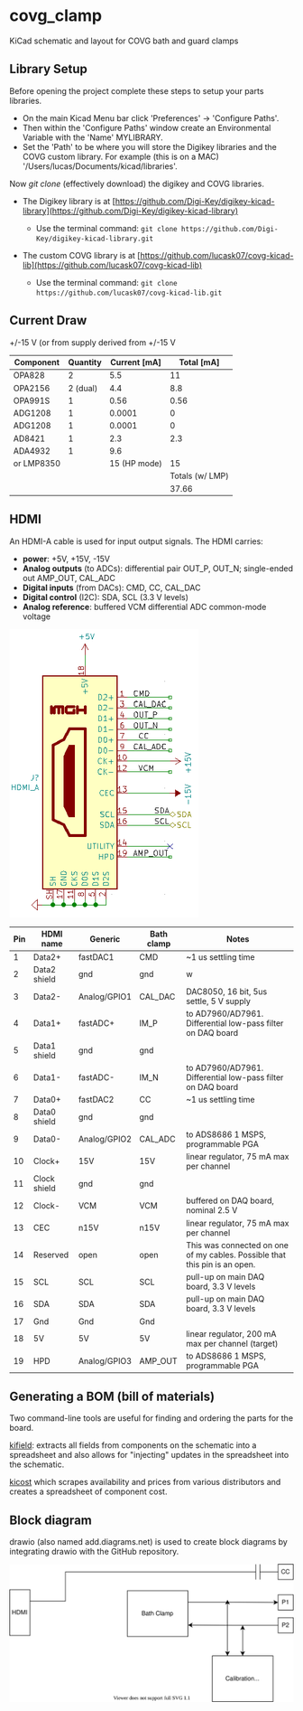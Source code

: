 # covg_clamp
KiCad schematic and layout for COVG bath and guard clamps


## Library Setup 
Before opening the project complete these steps to setup your parts libraries. 

* On the main Kicad Menu bar click 'Preferences' -> 'Configure Paths'. 
* Then within the 'Configure Paths' window create an Environmental Variable with the 'Name' MYLIBRARY.
* Set the 'Path' to be where you will store the Digikey libraries and the COVG custom library. For example (this is on a MAC) '/Users/lucas/Documents/kicad/libraries'.

Now *git clone* (effectively download) the digikey and COVG libraries. 

* The Digikey library is at [https://github.com/Digi-Key/digikey-kicad-library](https://github.com/Digi-Key/digikey-kicad-library)
	* Use the terminal command: `git clone https://github.com/Digi-Key/digikey-kicad-library.git ` 

* The custom COVG library is at [https://github.com/lucask07/covg-kicad-lib](https://github.com/lucask07/covg-kicad-lib)
	* Use the terminal command: `git clone https://github.com/lucask07/covg-kicad-lib.git ` 


## Current Draw

+/-15 V  (or from supply derived from +/-15 V  

| Component | Quantity | Current [mA]| Total [mA] |
| --------- | -------- | ------------| ---------- |
| OPA828    | 2        | 5.5 | 11 |
| OPA2156   | 2 (dual) | 4.4 | 8.8 |
| OPA991S   | 1        | 0.56 | 0.56 |
| ADG1208   | 1        | 0.0001 | 0 |
| ADG1208   | 1        | 0.0001 | 0 |
| AD8421    | 1        | 2.3    | 2.3 |
| ADA4932   | 1        | 9.6    |     |
| or LMP8350 |         | 15 (HP mode) | 15 |
|           |          |        | Totals (w/ LMP) |
|           |          |        |    37.66 |


## HDMI 
An HDMI-A cable is used for input output signals. The HDMI carries:

- **power**: +5V, +15V, -15V
- **Analog outputs** (to ADCs): differential pair OUT\_P, OUT\_N; single-ended out AMP\_OUT, CAL\_ADC
- **Digital inputs** (from DACs): CMD, CC, CAL_DAC
- **Digital control** (I2C): SDA, SCL (3.3 V levels)
- **Analog reference**: buffered VCM differential ADC common-mode voltage 


![Alt text](docs/hdmi.png)

| Pin | HDMI name    | Generic      | Bath clamp | Notes                                                                     |
|-----|--------------|--------------|------------|---------------------------------------------------------------------------|
| 1   | Data2+       | fastDAC1     | CMD        | ~1 us settling time                                                                          |
| 2   | Data2 shield | gnd          | gnd        |                     w                                                      |
| 3   | Data2-       | Analog/GPIO1 | CAL_DAC    |  DAC8050, 16 bit, 5us settle, 5 V supply                                                                         |
| 4   | Data1+       | fastADC+     | IM_P       | to AD7960/AD7961. Differential low-pass filter on DAQ board                                                                          |
| 5   | Data1 shield | gnd          | gnd        |                                                                           |
| 6   | Data1-       | fastADC-     | IM_N       | to AD7960/AD7961. Differential low-pass filter on DAQ board                                                                          |
| 7   | Data0+       | fastDAC2     | CC         | ~1 us settling time                                                                          |
| 8   | Data0 shield | gnd          | gnd        |                                                                           |
| 9   | Data0-       | Analog/GPIO2 | CAL_ADC    | to ADS8686 1 MSPS, programmable PGA                                                            |
| 10  | Clock+       | 15V          | 15V        | linear regulator, 75 mA max per channel                                                                         |
| 11  | Clock shield | gnd          | gnd        |                                                                           |
| 12  | Clock-       | VCM          | VCM        | buffered on DAQ board, nominal 2.5 V                                                                          |
| 13  | CEC          | n15V         | n15V       |  linear regulator, 75 mA max per channel                                                                          |
| 14  | Reserved     | open         | open       | This was connected on one of my cables. Possible that this pin is an open. |
| 15  | SCL          | SCL          | SCL        | pull-up on main DAQ board, 3.3 V levels                                                        |
| 16  | SDA          | SDA          | SDA        | pull-up on main DAQ board, 3.3 V levels                                                           |
| 17  | Gnd          | Gnd          | Gnd        |                                                                           |
| 18  | 5V           | 5V           | 5V         |  linear regulator, 200 mA max per channel (target)                                                                         |
| 19  | HPD          | Analog/GPIO3 | AMP_OUT    | to ADS8686 1 MSPS, programmable PGA                                                             |


## Generating a BOM (bill of materials)

Two command-line tools are useful for finding and ordering the parts for the board. 

[kifield](https://xess.com/KiField/docs/_build/singlehtml/index.html): extracts all fields from components on the schematic into a spreadsheet and also allows for "injecting" updates in the spreadsheet into the schematic.

[kicost](https://github.com/xesscorp/KiCost) which scrapes availability and prices from various distributors and creates a spreadsheet of component cost. 

## Block diagram
drawio (also named add.diagrams.net) is used to create block diagrams by integrating drawio with the GitHub repository. 

![Test block diagram](documentation/test_github.svg)


